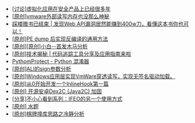 + [[讨论]虚拟化应用在安全产品上已经很多年](https://bbs.kanxue.com/thread-285058.htm)
+ [[原创]vmware外部读写内存也没那么神秘](https://bbs.kanxue.com/thread-284956.htm)
+ [踩楼赠书已结束 | 发现Web API漏洞居然能赚到400w刀，看懂这本书你也可以！](https://bbs.kanxue.com/thread-284615.htm)
+ [[原创]PE dump 后实现反编译的通用方法](https://bbs.kanxue.com/thread-284958.htm)
+ [[原创][原创]小白--首发木马分析](https://bbs.kanxue.com/thread-285072.htm)
+ [[原创]技术揭秘 | 代码追踪工具分享及应用指南来啦](https://bbs.kanxue.com/thread-285021.htm)
+ [PythomProtect - Python 混淆器](https://bbs.kanxue.com/thread-285032.htm)
+ [[原创]ALI的sign参数分析](https://bbs.kanxue.com/thread-284292.htm)
+ [[原创]Windows应用层实现VmWare穿透读写，实现无签名驱动加载。](https://bbs.kanxue.com/thread-276176.htm)
+ [[原创]从0开始开发一个InlineHook第一篇](https://bbs.kanxue.com/thread-284689.htm)
+ [[原创] 开源安卓Dex2C (Java2C) 加固](https://bbs.kanxue.com/thread-253987.htm)
+ [[分享]不小心看到系列：IFEO的另一个使用方式](https://bbs.kanxue.com/thread-226982.htm)
+ [[原创] 水题](https://bbs.kanxue.com/thread-278367.htm)
+ [[原创]棋牌撞库思路之冷静分析](https://bbs.kanxue.com/thread-260099.htm)
